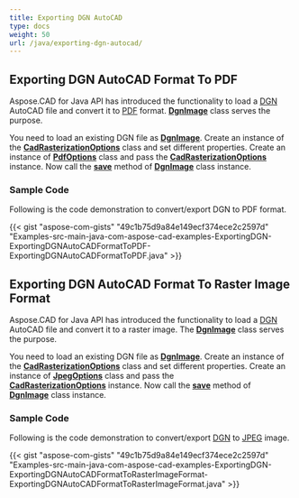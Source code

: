```yaml
---
title: Exporting DGN AutoCAD
type: docs
weight: 50
url: /java/exporting-dgn-autocad/
---
```


## **Exporting DGN AutoCAD Format To PDF**

Aspose.CAD for Java API has introduced the functionality to load a [DGN](https://docs.fileformat.com/cad/dgn/) AutoCAD file and convert it to [PDF](https://docs.fileformat.com/pdf/) format. [**DgnImage**](https://reference.aspose.com/cad/java/com.aspose.cad.fileformats.dgn/DgnImage) class serves the purpose.

You need to load an existing DGN file as [**DgnImage**](https://reference.aspose.com/cad/java/com.aspose.cad.fileformats.dgn/DgnImage). Create an instance of the [**CadRasterizationOptions**](https://reference.aspose.com/cad/java/com.aspose.cad.imageoptions/CadRasterizationOptions) class and set different properties. Create an instance of [**PdfOptions**](https://reference.aspose.com/cad/java/com.aspose.cad.imageoptions/pdfoptions) class and pass the [**CadRasterizationOptions**](https://reference.aspose.com/cad/java/com.aspose.cad.imageoptions/CadRasterizationOptions) instance. Now call the [**save**](https://reference.aspose.com/cad/java/com.aspose.cad/Image#save--) method of [**DgnImage**](https://reference.aspose.com/cad/java/com.aspose.cad.fileformats.dgn/DgnImage) class instance.

### Sample Code

Following is the code demonstration to convert/export DGN to PDF format.

{{< gist "aspose-com-gists" "49c1b75d9a84e149ecf374ece2c2597d" "Examples-src-main-java-com-aspose-cad-examples-ExportingDGN-ExportingDGNAutoCADFormatToPDF-ExportingDGNAutoCADFormatToPDF.java" >}}

## **Exporting DGN AutoCAD Format To Raster Image Format**

Aspose.CAD for Java API has introduced the functionality to load a [DGN](https://docs.fileformat.com/cad/dgn/) AutoCAD file and convert it to a raster image. The [**DgnImage**](https://reference.aspose.com/cad/java/com.aspose.cad.fileformats.dgn/DgnImage) class serves the purpose.

You need to load an existing DGN file as [**DgnImage**](https://reference.aspose.com/cad/java/com.aspose.cad.fileformats.dgn/DgnImage). Create an instance of the [**CadRasterizationOptions**](https://reference.aspose.com/cad/java/com.aspose.cad.imageoptions/CadRasterizationOptions) class and set different properties. Create an instance of [**JpegOptions**](https://reference.aspose.com/cad/java/com.aspose.cad.imageoptions/JpegOptions) class and pass the [**CadRasterizationOptions**](https://reference.aspose.com/cad/java/com.aspose.cad.imageoptions/CadRasterizationOptions) instance. Now call the [**save**](https://reference.aspose.com/cad/java/com.aspose.cad/Image#save--) method of [**DgnImage**](https://reference.aspose.com/cad/java/com.aspose.cad.fileformats.dgn/DgnImage) class instance.

### Sample Code

Following is the code demonstration to convert/export [DGN](https://docs.fileformat.com/cad/dgn/) to [JPEG](https://docs.fileformat.com/image/jpeg/) image.

{{< gist "aspose-com-gists" "49c1b75d9a84e149ecf374ece2c2597d" "Examples-src-main-java-com-aspose-cad-examples-ExportingDGN-ExportingDGNAutoCADFormatToRasterImageFormat-ExportingDGNAutoCADFormatToRasterImageFormat.java" >}}
